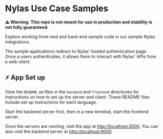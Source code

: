 # Nylas Use Case Samples

**⚠️ Warning: This repo is not meant for use in production and stability is not fully guaranteed.**

Explore working front-end and back-end sample code in our sample Nylas integrations.

The sample applications redirect to Nylas' hosted authentication page. Once a users authenticates, it allows them to interact with Nylas' APIs from a web client.

## ⚡️ App Set up

View the `README.md` files in the `backend` and `frontend` directories for instructions on how to set up the server and client. These README files include set up instructions for each language.

Start the backend server first, then in a new terminal, start the frontend server.

Once the servers are running, visit the app at [http://localhost:3000](http://localhost:3000). You can also visit the backend server at [http://localhost:9000](http://localhost:9000).
